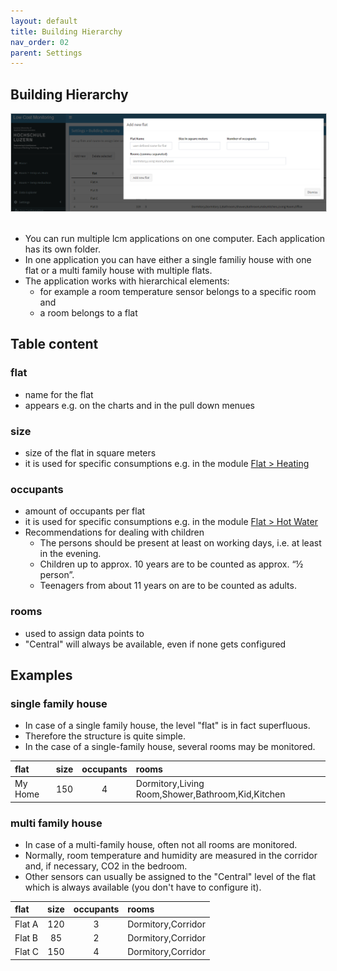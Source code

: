 ```yaml
---
layout: default
title: Building Hierarchy
nav_order: 02
parent: Settings
---
```


## Building Hierarchy
<img src="https://raw.githubusercontent.com/hslu-ige-laes/lcm/master/docs/assets/images/settingsBldgHierarchy_02.PNG" style="border:1px solid lightgrey"/><br><br>
- You can run multiple lcm applications on one computer. Each application has its own folder.
- In one application you can have either a single familiy house with one flat or a multi family house with multiple flats.
- The application works with hierarchical elements:
  - for example a room temperature sensor belongs to a specific room and
  - a room belongs to a flat

## Table content
### flat
- name for the flat
- appears e.g. on the charts and in the pull down menues

### size
- size of the flat in square meters
- it is used for specific consumptions e.g. in the module [Flat > Heating](https://hslu-ige-laes.github.io/lcm/docs/modules/flatHeating)

### occupants
- amount of occupants per flat
- it is used for specific consumptions e.g. in the module [Flat > Hot Water](https://hslu-ige-laes.github.io/lcm/docs/modules/flatHotWater)
- Recommendations for dealing with children
  - The persons should be present at least on working days, i.e. at least in the evening.
  - Children up to approx. 10 years are to be counted as approx. “½ person”.
  - Teenagers from about 11 years on are to be counted as adults.

### rooms
- used to assign data points to
- "Central" will always be available, even if none gets configured

## Examples
### single family house
- In case of a single family house, the level "flat" is in fact superfluous.
- Therefore the structure is quite simple.
- In the case of a single-family house, several rooms may be monitored.

| flat | size | occupants | rooms |
|:-|:-:|:-:|:-|
| My Home | 150 | 4 | Dormitory,Living Room,Shower,Bathroom,Kid,Kitchen |

### multi family house
- In case of a multi-family house, often not all rooms are monitored.
- Normally, room temperature and humidity are measured in the corridor and, if necessary, CO2 in the bedroom.
- Other sensors can usually be assigned to the "Central" level of the flat which is always available (you don't have to configure it).  

| flat | size | occupants | rooms |
|:-|:-:|:-:|:-|
| Flat A | 120 | 3 | Dormitory,Corridor |
| Flat B | 85 | 2 | Dormitory,Corridor |
| Flat C | 150 | 4 | Dormitory,Corridor |